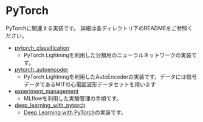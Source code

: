# PyTorch
PyTorchに関連する実装です。
詳細は各ディレクトリ下のREADMEをご参照ください。

- [pytorch_classification][pytorch_classification]
    - PyTorch Lightningを利用した分類用のニューラルネットワークの実装です。
- [pytorch_autoencoder][pytorch_autoencoder]
    - PyTorch Lightningを利用したAutoEncoderの実装です。データには信号データであるMITの心電図波形データセットを用います
- [experiment_management][experiment_management]
    - MLflowを利用した実験管理の手順です。
- [deep_learning_with_pytorch][deep_learning_with_pytorch]
  - [Deep Learning with PyTorch](https://pytorch.org/assets/deep-learning/Deep-Learning-with-PyTorch.pdf)の実装です。

[pytorch_classification]:./pytorch_classification
[pytorch_autoencoder]:./pytorch_autoencoder
[experiment_management]:./experiment_management
[deep_learning_with_pytorch]:./deep_learning_with_pytorch